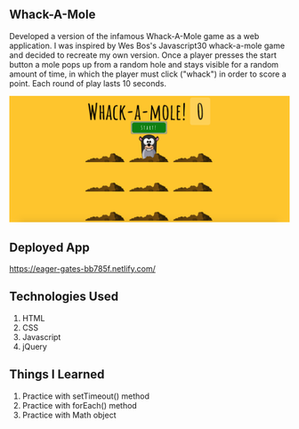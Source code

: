 ## Whack-A-Mole

Developed a version of the infamous Whack-A-Mole game as a web application. I was inspired by Wes Bos's Javascript30 whack-a-mole game and decided to recreate my own version. Once a player presses the start button a mole pops up from a random hole and stays visible for a random amount of time, in which the player must click ("whack") in order to score a point. Each round of play lasts 10 seconds.

![alt text](https://github.com/cpak125/Whack_A_Mole/blob/master/img/screenshot.png)

## Deployed App
https://eager-gates-bb785f.netlify.com/

## Technologies Used
1. HTML
2. CSS
3. Javascript
4. jQuery

## Things I Learned
1. Practice with setTimeout() method
2. Practice with forEach() method
3. Practice with Math object